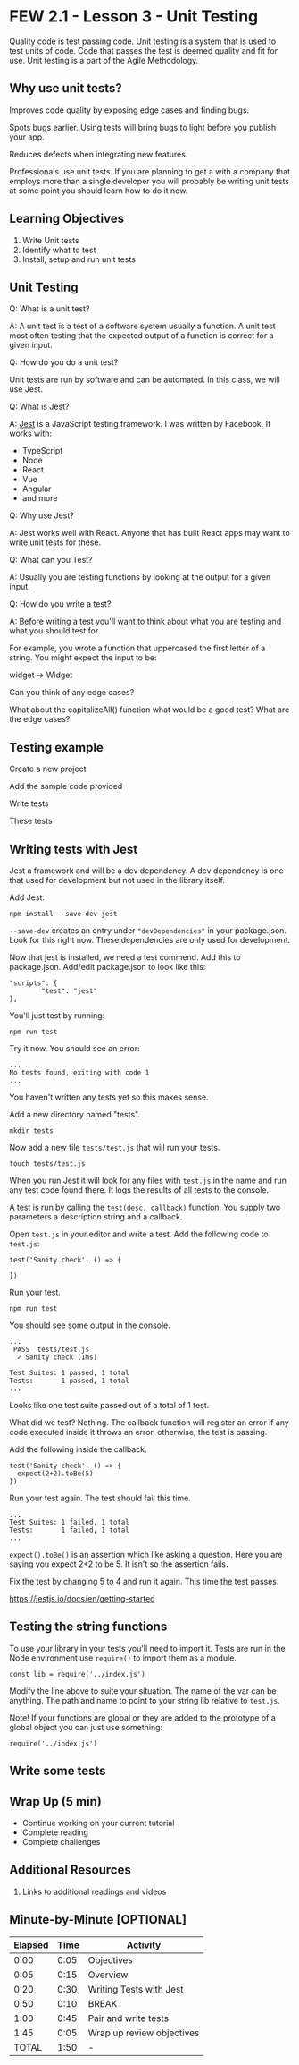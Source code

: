 # FEW 2.1 - Lesson 3 - Unit Testing

Quality code is test passing code. Unit testing is a system that is used to test units of code. Code that passes the test is deemed quality and fit for use. Unit testing is a part of the Agile Methodology. 

## Why use unit tests? 

Improves code quality by exposing edge cases and finding bugs. 

Spots bugs earlier. Using tests will bring bugs to light before you publish your app. 

Reduces defects when integrating new features. 

Professionals use unit tests. If you are planning to get a with a company that employs more than a single developer you will probably be writing unit tests at some point you should learn how to do it now. 

## Learning Objectives

1. Write Unit tests
1. Identify what to test
1. Install, setup and run unit tests

## Unit Testing

Q: What is a unit test?

A: A unit test is a test of a software system usually a function. A unit test most often testing that the expected output of a function is correct for a given input. 

Q: How do you do a unit test? 

Unit tests are run by software and can be automated. In this class, we will use Jest. 

Q: What is Jest?

A: [Jest](https://jestjs.io) is a JavaScript testing framework. I was written by Facebook. It works with: 

- TypeScript
- Node 
- React
- Vue 
- Angular 
- and more

Q: Why use Jest? 

A: Jest works well with React. Anyone that has built React apps may want to write unit tests for these. 

Q: What can you Test? 

A: Usually you are testing functions by looking at the output for a given input.

Q: How do you write a test? 

A: Before writing a test you'll want to think about what you are testing and what you should test for.

For example, you wrote a function that uppercased the first letter of a string. You might expect the input to be: 

widget -> Widget

Can you think of any edge cases? 

What about the capitalizeAll() function what would be a good test? What are the edge cases? 

## Testing example 

Create a new project

Add the sample code provided 

Write tests

These tests 












## Writing tests with Jest

Jest a framework and will be a dev dependency. A dev dependency is one that used for development but not used in the library itself. 

Add Jest: 

`npm install --save-dev jest`

`--save-dev` creates an entry under `"devDependencies"` in your package.json. Look for this right now. These dependencies are only used for development. 

Now that jest is installed, we need a test commend. Add this to package.json. Add/edit package.json to look like this: 

```
"scripts": {
        "test": "jest"
},
```

You'll just test by running:

`npm run test` 

Try it now. You should see an error: 

```
...
No tests found, exiting with code 1
...
```

You haven't written any tests yet so this makes sense. 

Add a new directory named "tests". 

`mkdir tests`

Now add a new file `tests/test.js` that will run your tests. 

`touch tests/test.js`

When you run Jest it will look for any files with `test.js` in the name and run any test code found there. It logs the results of all tests to the console. 

A test is run by calling the `test(desc, callback)` function. You supply two parameters a description string and a callback. 

Open `test.js` in your editor and write a test. Add the following  code to `test.js`:

```
test('Sanity check', () => {
  
})
```

Run your test. 

`npm run test`

You should see some output in the console. 

```
...
 PASS  tests/test.js
  ✓ Sanity check (1ms)

Test Suites: 1 passed, 1 total
Tests:       1 passed, 1 total
...
```

Looks like one test suite passed out of a total of 1 test. 

What did we test? Nothing. The callback function will register an error if any code executed inside it throws an error, otherwise, the test is passing. 

Add the following inside the callback.

```
test('Sanity check', () => {
  expect(2+2).toBe(5)
})
```

Run your test again. The test should fail this time. 

```
...
Test Suites: 1 failed, 1 total
Tests:       1 failed, 1 total
...
```

`expect().toBe()` is an assertion which like asking a question. Here you are saying you expect 2+2 to be 5. It isn't so the assertion fails. 

Fix the test by changing 5 to 4 and run it again. This time the test passes.

https://jestjs.io/docs/en/getting-started

## Testing the string functions

To use your library in your tests you'll need to import it. Tests are run in the Node environment use `require()` to import them as a module.

`const lib = require('../index.js')`

Modify the line above to suite your situation. The name of the var can be anything. The path and name to point to your string lib relative to `test.js`.

Note! If your functions are global or they are added to the prototype of a global object you can just use something: 

`require('../index.js')`

## Write some tests



## Wrap Up (5 min)

- Continue working on your current tutorial
- Complete reading
- Complete challenges

## Additional Resources

1. Links to additional readings and videos

## Minute-by-Minute [OPTIONAL]

| **Elapsed** | **Time**  | **Activity**              |
| ----------- | --------- | ------------------------- |
| 0:00        | 0:05      | Objectives                |
| 0:05        | 0:15      | Overview                  |
| 0:20        | 0:30      | Writing Tests with Jest   |
| 0:50        | 0:10      | BREAK                     |
| 1:00        | 0:45      | Pair and write tests      |
| 1:45        | 0:05      | Wrap up review objectives |
| TOTAL       | 1:50      | -                         |
